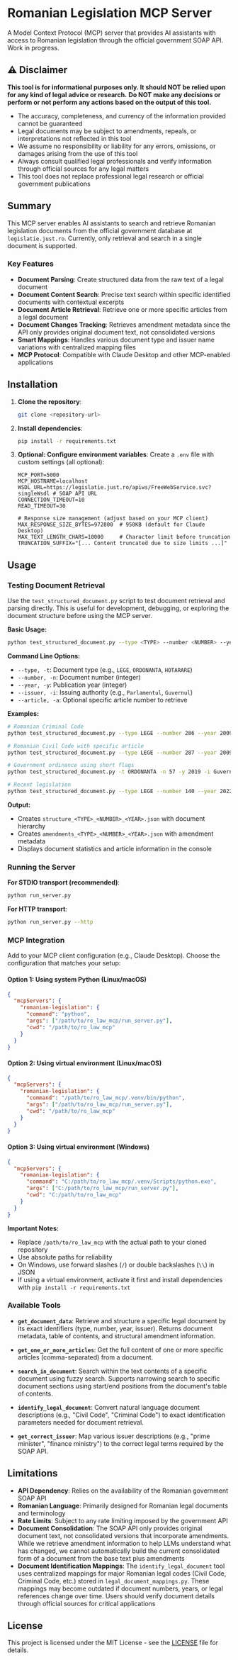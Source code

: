 # Romanian Legislation MCP Server

A Model Context Protocol (MCP) server that provides AI assistants with access to Romanian legislation through the official government SOAP API.
Work in progress.

## ⚠️ Disclaimer

**This tool is for informational purposes only. It should NOT be relied upon for any kind of legal advice or research.**
**Do NOT make any decisions or perform or not perform any actions based on the output of this tool.**

- The accuracy, completeness, and currency of the information provided cannot be guaranteed
- Legal documents may be subject to amendments, repeals, or interpretations not reflected in this tool
- We assume no responsibility or liability for any errors, omissions, or damages arising from the use of this tool
- Always consult qualified legal professionals and verify information through official sources for any legal matters
- This tool does not replace professional legal research or official government publications

## Summary


This MCP server enables AI assistants to search and retrieve Romanian legislation documents from the official government database at `legislatie.just.ro`. Currently, only retrieval and search in a single document is supported. 

### Key Features

- **Document Parsing**: Create structured data from the raw text of a legal document
- **Document Content Search**: Precise text search within specific identified documents with contextual excerpts
- **Document Article Retrieval**: Retrieve one or more specific articles from a legal document
- **Document Changes Tracking**: Retrieves amendment metadata since the API only provides original document text, not consolidated versions
- **Smart Mappings**: Handles various document type and issuer name variations with centralized mapping files
- **MCP Protocol**: Compatible with Claude Desktop and other MCP-enabled applications

## Installation

1. **Clone the repository**:
   ```bash
   git clone <repository-url>
   ```

2. **Install dependencies**:
   ```bash
   pip install -r requirements.txt
   ```

3. **Optional: Configure environment variables**:
   Create a `.env` file with custom settings (all optional):
   ```
   MCP_PORT=5000
   MCP_HOSTNAME=localhost
   WSDL_URL=https://legislatie.just.ro/apiws/FreeWebService.svc?singleWsdl # SOAP API URL
   CONNECTION_TIMEOUT=10
   READ_TIMEOUT=30
   
   # Response size management (adjust based on your MCP client)
   MAX_RESPONSE_SIZE_BYTES=972800  # 950KB (default for Claude Desktop)
   MAX_TEXT_LENGTH_CHARS=10000     # Character limit before truncation
   TRUNCATION_SUFFIX="[... Content truncated due to size limits ...]"
   ```

## Usage

### Testing Document Retrieval

Use the `test_structured_document.py` script to test document retrieval and parsing directly. This is useful for development, debugging, or exploring the document structure before using the MCP server.

**Basic Usage:**
```bash
python test_structured_document.py --type <TYPE> --number <NUMBER> --year <YEAR> --issuer <ISSUER>
```

**Command Line Options:**
- `--type, -t`: Document type (e.g., `LEGE`, `ORDONANTA`, `HOTARARE`)
- `--number, -n`: Document number (integer)
- `--year, -y`: Publication year (integer)  
- `--issuer, -i`: Issuing authority (e.g., `Parlamentul`, `Guvernul`)
- `--article, -a`: Optional specific article number to retrieve

**Examples:**

```bash
# Romanian Criminal Code
python test_structured_document.py --type LEGE --number 286 --year 2009 --issuer Parlamentul

# Romanian Civil Code with specific article
python test_structured_document.py --type LEGE --number 287 --year 2009 --issuer Parlamentul --article 1

# Government ordinance using short flags
python test_structured_document.py -t ORDONANTA -n 57 -y 2019 -i Guvernul

# Recent legislation
python test_structured_document.py --type LEGE --number 140 --year 2022 --issuer Parlamentul
```

**Output:**
- Creates `structure_<TYPE>_<NUMBER>_<YEAR>.json` with document hierarchy
- Creates `amendments_<TYPE>_<NUMBER>_<YEAR>.json` with amendment metadata
- Displays document statistics and article information in the console

### Running the Server

**For STDIO transport (recommended)**:
```bash
python run_server.py
```

**For HTTP transport**:
```bash
python run_server.py --http
```

### MCP Integration

Add to your MCP client configuration (e.g., Claude Desktop). Choose the configuration that matches your setup:

#### Option 1: Using system Python (Linux/macOS)
```json
{
  "mcpServers": {
    "romanian-legislation": {
      "command": "python",
      "args": ["/path/to/ro_law_mcp/run_server.py"],
      "cwd": "/path/to/ro_law_mcp"
    }
  }
}
```

#### Option 2: Using virtual environment (Linux/macOS)
```json
{
  "mcpServers": {
    "romanian-legislation": {
      "command": "/path/to/ro_law_mcp/.venv/bin/python",
      "args": ["/path/to/ro_law_mcp/run_server.py"],
      "cwd": "/path/to/ro_law_mcp"
    }
  }
}
```

#### Option 3: Using virtual environment (Windows)
```json
{
  "mcpServers": {
    "romanian-legislation": {
      "command": "C:/path/to/ro_law_mcp/.venv/Scripts/python.exe",
      "args": ["C:/path/to/ro_law_mcp/run_server.py"],
      "cwd": "C:/path/to/ro_law_mcp"
    }
  }
}
```

**Important Notes:**
- Replace `/path/to/ro_law_mcp` with the actual path to your cloned repository
- Use absolute paths for reliability
- On Windows, use forward slashes (`/`) or double backslashes (`\\`) in JSON
- If using a virtual environment, activate it first and install dependencies with `pip install -r requirements.txt`

### Available Tools

- **`get_document_data`**: Retrieve and structure a specific legal document by its exact identifiers (type, number, year, issuer). Returns document metadata, table of contents, and structural amendment information.

- **`get_one_or_more_articles`**: Get the full content of one or more specific articles (comma-separated) from a document. 

- **`search_in_document`**: Search within the text contents of a specific document using fuzzy search. Supports narrowing search to specific document sections using start/end positions from the document's table of contents.

- **`identify_legal_document`**: Convert natural language document descriptions (e.g., "Civil Code", "Criminal Code") to exact identification parameters needed for document retrieval.

- **`get_correct_issuer`**: Map various issuer descriptions (e.g., "prime minister", "finance ministry") to the correct legal terms required by the SOAP API.

## Limitations

- **API Dependency**: Relies on the availability of the Romanian government SOAP API
- **Romanian Language**: Primarily designed for Romanian legal documents and terminology
- **Rate Limits**: Subject to any rate limiting imposed by the government API
- **Document Consolidation**: The SOAP API only provides original document text, not consolidated versions that incorporate amendments. While we retrieve amendment information to help LLMs understand what has changed, we cannot automatically build the current consolidated form of a document from the base text plus amendments
- **Document Identification Mappings**: The `identify_legal_document` tool uses centralized mappings for major Romanian legal codes (Civil Code, Criminal Code, etc.) stored in `legal_document_mappings.py`. These mappings may become outdated if document numbers, years, or legal references change over time. Users should verify document details through official sources for critical applications

## License

This project is licensed under the MIT License - see the [LICENSE](LICENSE) file for details.